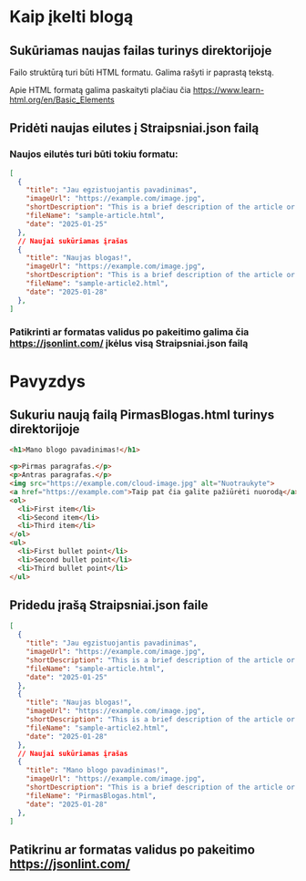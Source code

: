 # Kaip įkelti blogą

## Sukūriamas naujas failas turinys direktorijoje

Failo struktūrą turi būti HTML formatu.
Galima rašyti ir paprastą tekstą.

Apie HTML formatą galima paskaityti plačiau čia https://www.learn-html.org/en/Basic_Elements

## Pridėti naujas eilutes į Straipsniai.json failą

### Naujos eilutės turi būti tokiu formatu:

```json
[
  {
    "title": "Jau egzistuojantis pavadinimas",
    "imageUrl": "https://example.com/image.jpg",
    "shortDescription": "This is a brief description of the article or content that gives the user an idea of what it's about.",
    "fileName": "sample-article.html",
    "date": "2025-01-25"
  },
  // Naujai sukūriamas įrašas
  {
    "title": "Naujas blogas!",
    "imageUrl": "https://example.com/image.jpg",
    "shortDescription": "This is a brief description of the article or content that gives the user an idea of what it's about.",
    "fileName": "sample-article2.html",
    "date": "2025-01-28"
  },
]
```
### Patikrinti ar formatas validus po pakeitimo galima čia https://jsonlint.com/ įkėlus visą Straipsniai.json failą



# Pavyzdys

## Sukuriu naują failą PirmasBlogas.html turinys direktorijoje

```html
<h1>Mano blogo pavadinimas!</h1>

<p>Pirmas paragrafas.</p>
<p>Antras paragrafas.</p>
<img src="https://example.com/cloud-image.jpg" alt="Nuotraukyte">
<a href="https://example.com">Taip pat čia galite pažiūrėti nuorodą</a>
<ol>
  <li>First item</li>
  <li>Second item</li>
  <li>Third item</li>
</ol>
<ul>
  <li>First bullet point</li>
  <li>Second bullet point</li>
  <li>Third bullet point</li>
</ul>
```

## Pridedu įrašą Straipsniai.json faile

```json
[
  {
    "title": "Jau egzistuojantis pavadinimas",
    "imageUrl": "https://example.com/image.jpg",
    "shortDescription": "This is a brief description of the article or content that gives the user an idea of what it's about.",
    "fileName": "sample-article.html",
    "date": "2025-01-25"
  },
  {
    "title": "Naujas blogas!",
    "imageUrl": "https://example.com/image.jpg",
    "shortDescription": "This is a brief description of the article or content that gives the user an idea of what it's about.",
    "fileName": "sample-article2.html",
    "date": "2025-01-28"
  },
  // Naujai sukūriamas įrašas
  {
    "title": "Mano blogo pavadinimas!",
    "imageUrl": "https://example.com/image.jpg",
    "shortDescription": "This is a brief description of the article or content that gives the user an idea of what it's about.",
    "fileName": "PirmasBlogas.html",
    "date": "2025-01-28"
  },
]
```

## Patikrinu ar formatas validus po pakeitimo https://jsonlint.com/
